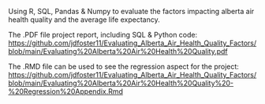 Using R, SQL, Pandas & Numpy to evaluate the factors impacting alberta air health quality and the average life expectancy.

The .PDF file project report, including SQL & Python code: https://github.com/jdfoster11/Evaluating_Alberta_Air_Health_Quality_Factors/blob/main/Evaluating%20Alberta%20Air%20Health%20Quality.pdf

The .RMD file can be used to see the regression aspect for the project: https://github.com/jdfoster11/Evaluating_Alberta_Air_Health_Quality_Factors/blob/main/Evaluating%20Alberta%20Air%20Health%20Quality%20-%20Regression%20Appendix.Rmd
